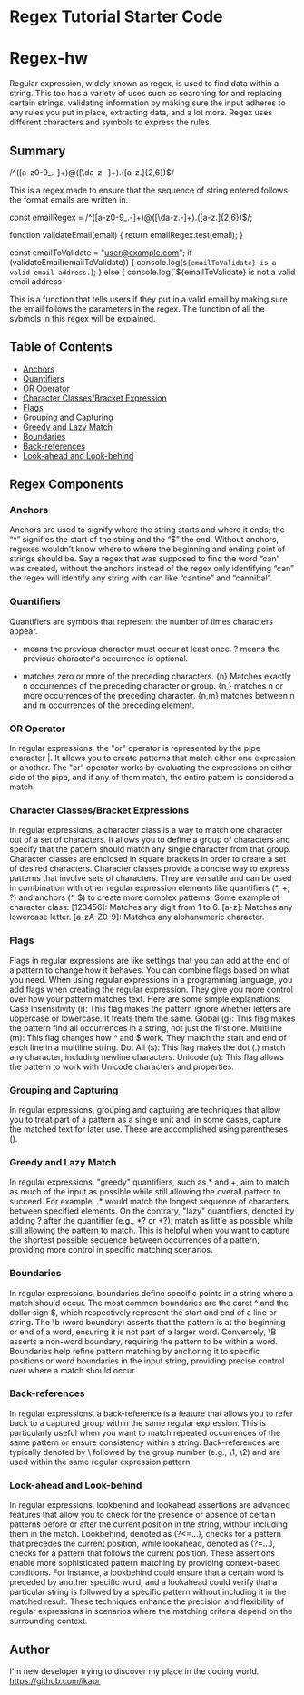 # Regex Tutorial Starter Code
# Regex-hw

Regular expression, widely known as regex, is used to find data within a string. This too has a variety of uses such as searching for and replacing certain strings, validating information by making sure the input adheres to any rules you put in place, extracting data, and a lot more. Regex uses different characters and symbols to express the rules.

## Summary

/^([a-z0-9_\.-]+)@([\da-z\.-]+)\.([a-z\.]{2,6})$/

This is a regex made to ensure that the sequence of string entered follows the format emails are written in.

const emailRegex = /^([a-z0-9_\.-]+)@([\da-z\.-]+)\.([a-z\.]{2,6})$/;

function validateEmail(email) {
  return emailRegex.test(email);
}

const emailToValidate = "user@example.com";
if (validateEmail(emailToValidate)) {
  console.log(`${emailToValidate} is a valid email address.`);
} else {
  console.log(`${emailToValidate} is not a valid email address

This is a function that tells users if they put in a valid email by making sure the email follows the parameters in the regex. The function of all the sybmols in this regex will be explained.

## Table of Contents

- [Anchors](#anchors)
- [Quantifiers](#quantifiers)
- [OR Operator](#or-operator)
- [Character Classes/Bracket Expression](#character-classes)
- [Flags](#flags)
- [Grouping and Capturing](#grouping-and-capturing)
- [Greedy and Lazy Match](#greedy-and-lazy-match)
- [Boundaries](#boundaries)
- [Back-references](#back-references)
- [Look-ahead and Look-behind](#look-ahead-and-look-behind)

## Regex Components

### Anchors
Anchors are used to signify where the string starts and where it ends; the “^” signifies the start of the string and the “$” the end. Without anchors, regexes wouldn’t know where to where the beginning and ending point of strings should be. Say a regex that was supposed to find the word “can” was created, without the anchors instead of the regex only identifying “can”  the regex will identify any string with can like “cantine” and “cannibal”.

### Quantifiers
Quantifiers are symbols that represent the number of times characters appear.
+ means the previous character must occur at least once.
? means  the previous character's occurrence is optional.
* matches zero or more of the preceding characters.
{n} Matches exactly n occurrences of the preceding character or group.
{n,} matches n or more occurrences of the preceding character.
{n,m} matches between n and m occurrences of the preceding element.

### OR Operator
In regular expressions, the "or" operator is represented by the pipe character |. It allows you to create patterns that match either one expression or another. The "or" operator works by evaluating the expressions on either side of the pipe, and if any of them match, the entire pattern is considered a match.

### Character Classes/Bracket Expressions
In regular expressions, a character class is a way to match one character out of a set of characters. It allows you to define a group of characters and specify that the pattern should match any single character from that group. Character classes are enclosed in square brackets in order to create a set of desired characters. Character classes provide a concise way to express patterns that involve sets of characters. They are versatile and can be used in combination with other regular expression elements like quantifiers (*, +, ?) and anchors (^, $) to create more complex patterns. Some example of character class:
[123456]: Matches any digit from 1 to 6.
[a-z]: Matches any lowercase letter.
[a-zA-Z0-9]: Matches any alphanumeric character.

### Flags
Flags in regular expressions are like settings that you can add at the end of a pattern to change how it behaves. You can combine flags based on what you need. When using regular expressions in a programming language, you add flags when creating the regular expression. They give you more control over how your pattern matches text. Here are some simple explanations:
Case Insensitivity (i): This flag makes the pattern ignore whether letters are uppercase or lowercase. It treats them the same.
Global (g): This flag makes the pattern find all occurrences in a string, not just the first one.
Multiline (m): This flag changes how ^ and $ work. They match the start and end of each line in a multiline string.
Dot All (s): This flag makes the dot (.) match any character, including newline characters.
Unicode (u): This flag allows the pattern to work with Unicode characters and properties.

### Grouping and Capturing
In regular expressions, grouping and capturing are techniques that allow you to treat part of a pattern as a single unit and, in some cases, capture the matched text for later use. These are accomplished using parentheses ().  

### Greedy and Lazy Match
In regular expressions, "greedy" quantifiers, such as * and +, aim to match as much of the input as possible while still allowing the overall pattern to succeed. For example, .* would match the longest sequence of characters between specified elements. On the contrary, "lazy" quantifiers, denoted by adding ? after the quantifier (e.g., *? or +?), match as little as possible while still allowing the pattern to match. This is helpful when you want to capture the shortest possible sequence between occurrences of a pattern, providing more control in specific matching scenarios.

### Boundaries
In regular expressions, boundaries define specific points in a string where a match should occur. The most common boundaries are the caret ^ and the dollar sign $, which respectively represent the start and end of a line or string. The \b (word boundary) asserts that the pattern is at the beginning or end of a word, ensuring it is not part of a larger word. Conversely, \B asserts a non-word boundary, requiring the pattern to be within a word. Boundaries help refine pattern matching by anchoring it to specific positions or word boundaries in the input string, providing precise control over where a match should occur.

### Back-references
In regular expressions, a back-reference is a feature that allows you to refer back to a captured group within the same regular expression. This is particularly useful when you want to match repeated occurrences of the same pattern or ensure consistency within a string. Back-references are typically denoted by \ followed by the group number (e.g., \1, \2) and are used within the same regular expression pattern.

### Look-ahead and Look-behind
In regular expressions, lookbehind and lookahead assertions are advanced features that allow you to check for the presence or absence of certain patterns before or after the current position in the string, without including them in the match. Lookbehind, denoted as (?<=...), checks for a pattern that precedes the current position, while lookahead, denoted as (?=...), checks for a pattern that follows the current position. These assertions enable more sophisticated pattern matching by providing context-based conditions. For instance, a lookbehind could ensure that a certain word is preceded by another specific word, and a lookahead could verify that a particular string is followed by a specific pattern without including it in the matched result. These techniques enhance the precision and flexibility of regular expressions in scenarios where the matching criteria depend on the surrounding context.

## Author
I'm new developer trying to discover my place in the coding world. https://github.com/ikapr